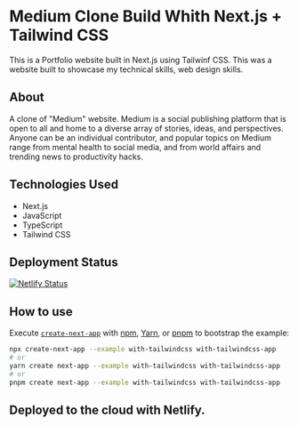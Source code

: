 # Medium Clone Build Whith Next.js + Tailwind CSS

This is a Portfolio website built in Next.js using Tailwinf CSS. This was a website built to showcase my technical skills, web design skills.

## About

A clone of "Medium" website. Medium is a social publishing platform that is open to all and home to a diverse array of stories, ideas, and perspectives. Anyone can be an individual contributor, and popular topics on Medium range from mental health to social media, and from world affairs and trending news to productivity hacks. 

## Technologies Used

* Next.js
* JavaScript
* TypeScript
* Tailwind CSS

## Deployment Status

[![Netlify Status](https://api.netlify.com/api/v1/badges/6bfdb22a-ef3b-46b0-93bc-6e8c27e75c4d/deploy-status)](https://app.netlify.com/sites/medium-clone-build/deploys)

## How to use

Execute [`create-next-app`](https://github.com/vercel/next.js/tree/canary/packages/create-next-app) with [npm](https://docs.npmjs.com/cli/init), [Yarn](https://yarnpkg.com/lang/en/docs/cli/create/), or [pnpm](https://pnpm.io) to bootstrap the example:

```bash
npx create-next-app --example with-tailwindcss with-tailwindcss-app
# or
yarn create next-app --example with-tailwindcss with-tailwindcss-app
# or
pnpm create next-app --example with-tailwindcss with-tailwindcss-app
```

## Deployed to the cloud with Netlify.
